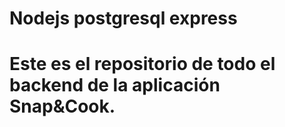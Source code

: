 # Nodejs postgresql express

# Este es el repositorio de todo el backend de la aplicación Snap&Cook.
